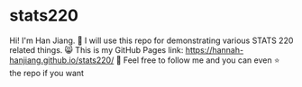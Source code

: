 # stats220
Hi! I'm Han Jiang. :raising_hand:
I will use this repo for demonstrating various STATS 220 related things. :smile_cat:
This is my GitHub Pages link: https://hannah-hanjiang.github.io/stats220/ :feet:
Feel free to follow me and you can even :star: the repo if you want
